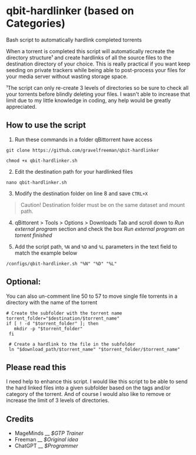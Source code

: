 # qbit-hardlinker (based on Categories)
Bash script to automatically hardlink completed torrents

When a torrent is completed this script will automatically recreate the directory structure¹ and create hardlinks of all the source files to the destination directory of your choice. This is really practical if you want keep seeding on private trackers while being able to post-process your files for your media server without wasting storage space.

¹The script can only re-create 3 levels of directories so be sure to check all your torrents before blindly deleting your files. I wasn't able to increase that limit due to my little knowledge in coding, any help would be greatly appreciated.

## How to use the script

1. Run these commands in a folder qBittorrent have access
```
git clone https://github.com/gravelfreeman/qbit-hardlinker
```
```
chmod +x qbit-hardlinker.sh
```

2. Edit the destination path for your hardlinked files

```
nano qbit-hardlinker.sh
```

3. Modify the destination folder on line 8 and save ``CTRL+X``

> Caution! Destination folder must be on the same dataset and mount path.

4. qBittorent > Tools > Options > Downloads Tab and scroll down to *Run external program* section and check the box *Run external program on torrent finished*

5. Add the script path, ``%N`` and ``%D`` and ``%L`` parameters in the text field to match the example below

````
/configs/qbit-hardlinker.sh "%N" "%D" "%L"
````


## Optional:

You can also un-comment line 50 to 57 to move single file torrents in a directory with the name of the torrent

````
# Create the subfolder with the torrent name
torrent_folder="$destination/$torrent_name"
if [ ! -d "$torrent_folder" ]; then
   mkdir -p "$torrent_folder"
 fi

 # Create a hardlink to the file in the subfolder
 ln "$download_path/$torrent_name" "$torrent_folder/$torrent_name"
````

## Please read this

I need help to enhance this script. I would like this script to be able to send the hard linked files into a given subfolder based on the tags and/or category of the torrent. And of course I would also like to remove or increase the limit of 3 levels of directories.

## Credits
- MageMinds __ *$GTP Trainer*
- Freeman __ *$Original idea*
- ChatGPT __ *$Programmer*
